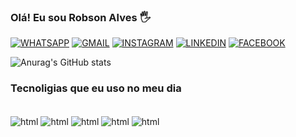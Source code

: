 ### Olá! Eu sou Robson Alves 🖐️

[![WHATSAPP](https://img.shields.io/badge/WhatsApp-25D366?style=for-the-badge&logo=whatsapp&logoColor=white)](www.youtube.com)
[![GMAIL](https://img.shields.io/badge/Gmail-D14836?style=for-the-badge&logo=gmail&logoColor=white)](www.youtube.com)
[![INSTAGRAM](https://img.shields.io/badge/Instagram-E4405F?style=for-the-badge&logo=instagram&logoColor=white)](www.youtube.com)
[![LINKEDIN](https://img.shields.io/badge/LinkedIn-0077B5?style=for-the-badge&logo=linkedin&logoColor=white)](www.youtube.com)
[![FACEBOOK](https://img.shields.io/badge/Facebook-1877F2?style=for-the-badge&logo=facebook&logoColor=white)](www.youtube.com)

![Anurag's GitHub stats](https://github-readme-stats.vercel.app/api?username=robnoobx&show_icons=true&theme=radical)

### Tecnoligias que eu uso no meu dia

<div style="display: inline_block"><br/>
    <img align="center" alt="html" src="https://img.shields.io/badge/Eclipse-2C2255?style=for-the-badge&logo=eclipse&logoColor=white"/>
    <img align="center" alt="html" src="https://img.shields.io/badge/SQLite-07405E?style=for-the-badge&logo=sqlite&logoColor=white"/>
    <img align="center" alt="html" src="https://img.shields.io/badge/Eclipse-2C2255?style=for-the-badge&logo=eclipse&logoColor=white"/>
    <img align="center" alt="html" src="https://img.shields.io/badge/Eclipse-2C2255?style=for-the-badge&logo=eclipse&logoColor=white"/>
    <img align="center" alt="html" src="https://img.shields.io/badge/Eclipse-2C2255?style=for-the-badge&logo=eclipse&logoColor=white"/>
